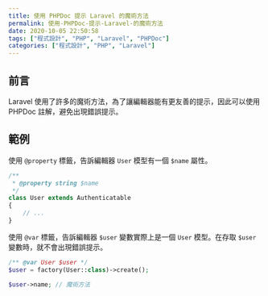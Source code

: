 ```yaml
---
title: 使用 PHPDoc 提示 Laravel 的魔術方法
permalink: 使用-PHPDoc-提示-Laravel-的魔術方法
date: 2020-10-05 22:50:58
tags: ["程式設計", "PHP", "Laravel", "PHPDoc"]
categories: ["程式設計", "PHP", "Laravel"]
---
```


## 前言

Laravel 使用了許多的魔術方法，為了讓編輯器能有更友善的提示，因此可以使用 PHPDoc 註解，避免出現錯誤提示。

## 範例

使用 `@property` 標籤，告訴編輯器 `User` 模型有一個 `$name` 屬性。

```PHP
/**
 * @property string $name
 */
class User extends Authenticatable
{
    // ...
}
```

使用 `@var` 標籤，告訴編輯器 `$user` 變數實際上是一個 `User` 模型。在存取 `$user` 變數時，就不會出現錯誤提示。

```PHP
/** @var User $user */
$user = factory(User::class)->create();

$user->name; // 魔術方法
```
